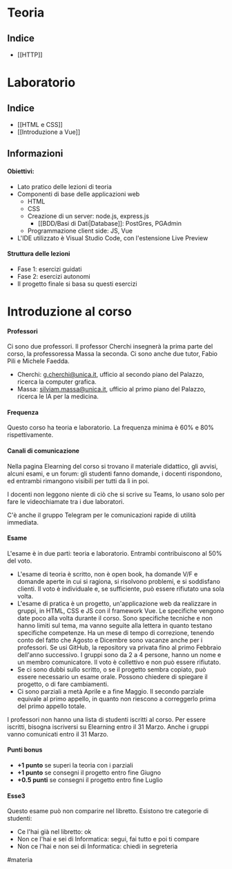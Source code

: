 # Teoria

## Indice

* [[HTTP]]

# Laboratorio
## Indice

* [[HTML e CSS]]
* [[Introduzione a Vue]]
## Informazioni

#### Obiettivi:
* Lato pratico delle lezioni di teoria
* Componenti di base delle applicazioni web
	* HTML
	* CSS
	* Creazione di un server: node.js, express.js
		* [[BDD/Basi di Dati|Database]]: PostGres, PGAdmin
	* Programmazione client side: JS, Vue
* L'IDE utilizzato è Visual Studio Code, con l'estensione Live Preview
#### Struttura delle lezioni
* Fase 1: esercizi guidati
* Fase 2: esercizi autonomi
* Il progetto finale si basa su questi esercizi
# Introduzione al corso

#### Professori

Ci sono due professori. Il professor Cherchi insegnerà la prima parte del corso, la professoressa Massa la seconda. Ci sono anche due tutor, Fabio Pili e Michele Faedda.
* Cherchi: g.cherchi@unica.it, ufficio al secondo piano del Palazzo, ricerca la computer grafica.
* Massa: silviam.massa@unica.it, ufficio al primo piano del Palazzo, ricerca le IA per la medicina.

#### Frequenza

Questo corso ha teoria e laboratorio. La frequenza minima è 60% e 80% rispettivamente.

#### Canali di comunicazione

Nella pagina Elearning del corso si trovano il materiale didattico, gli avvisi, alcuni esami, e un forum: gli studenti fanno domande, i docenti rispondono, ed entrambi rimangono visibili per tutti da lì in poi.

I docenti non leggono niente di ciò che si scrive su Teams, lo usano solo per fare le videochiamate tra i due laboratori.

C'è anche il gruppo Telegram per le comunicazioni rapide di utilità immediata.

#### Esame

L'esame è in due parti: teoria e laboratorio. Entrambi contribuiscono al 50% del voto.
* L'esame di teoria è scritto, non è open book, ha domande V/F e domande aperte in cui si ragiona, si risolvono problemi, e si soddisfano clienti. Il voto è individuale e, se sufficiente, può essere rifiutato una sola volta.
* L'esame di pratica è un progetto, un'applicazione web da realizzare in gruppi, in HTML, CSS e JS con il framework Vue. Le specifiche vengono date poco alla volta durante il corso. Sono specifiche tecniche e non hanno limiti sul tema, ma vanno seguite alla lettera in quanto testano specifiche competenze. Ha un mese di tempo di correzione, tenendo conto del fatto che Agosto e Dicembre sono vacanze anche per i professori. Se usi GitHub, la repository va privata fino al primo Febbraio dell'anno successivo. I gruppi sono da 2 a 4 persone, hanno un nome e un membro comunicatore. Il voto è collettivo e non può essere rifiutato.
* Se ci sono dubbi sullo scritto, o se il progetto sembra copiato, può essere necessario un esame orale. Possono chiedere di spiegare il progetto, o di fare cambiamenti.
* Ci sono parziali a metà Aprile e a fine Maggio. Il secondo parziale equivale al primo appello, in quanto non riescono a correggerlo prima del primo appello totale.

I professori non hanno una lista di studenti iscritti al corso. Per essere iscritti, bisogna iscriversi su Elearning entro il 31 Marzo. Anche i gruppi vanno comunicati entro il 31 Marzo.

#### Punti bonus
* **+1 punto** se superi la teoria con i parziali
* **+1 punto** se consegni il progetto entro fine Giugno
* **+0.5 punti** se consegni il progetto entro fine Luglio

#### Esse3

Questo esame può non comparire nel libretto. Esistono tre categorie di studenti:
* Ce l'hai già nel libretto: ok
* Non ce l'hai e sei di Informatica: segui, fai tutto e poi ti compare
* Non ce l'hai e non sei di Informatica: chiedi in segreteria

#materia
